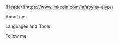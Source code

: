 [[Header](https://github.com/abylaip/abylaip/blob/main/assets/header.png)](https://www.linkedin.com/in/abylay-aiyp/)

About me

Languages and Tools

Follow me
